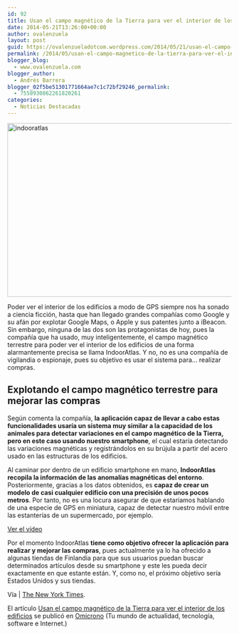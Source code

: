 ```yaml
---
id: 92
title: Usan el campo magnético de la Tierra para ver el interior de los edificios
date: 2014-05-21T13:26:00+00:00
author: ovalenzuela
layout: post
guid: https://ovalenzueladotcom.wordpress.com/2014/05/21/usan-el-campo-magnetico-de-la-tierra-para-ver-el-interior-de-los-edificios
permalink: /2014/05/usan-el-campo-magnetico-de-la-tierra-para-ver-el-interior-de-los-edificios.html
blogger_blog:
  - www.ovalenzuela.com
blogger_author:
  - Andrés Barrera
blogger_02f5be51301771664ae7c1c72bf29246_permalink:
  - 7558930862261820261
categories:
  - Noticias Destacadas
---
```

<a href="http://www.omicrono.com/wp-content/uploads/2014/05/indooratlas.png" target="_blank"><img alt="indooratlas" src="http://www.omicrono.com/wp-content/uploads/2014/05/indooratlas.png" width="636" height="390" /></a>

Poder ver el interior de los edificios a modo de GPS siempre nos ha sonado a ciencia ficción, hasta que han llegado grandes compañías como Google y su afán por explotar Google Maps, o Apple y sus patentes junto a iBeacon. Sin embargo, ninguna de las dos son las protagonistas de hoy, pues la compañía que ha usado, muy inteligentemente, el campo magnético terrestre para poder ver el interior de los edificios de una forma alarmantemente precisa se llama IndoorAtlas. Y no, no es una compañía de vigilandia o espionaje, pues su objetivo es usar el sistema para… realizar compras.

## Explotando el campo magnético terrestre para mejorar las compras

Según comenta la compañía, **la aplicación capaz de llevar a cabo estas funcionalidades usaría un sistema muy similar a la capacidad de los animales para detectar variaciones en el campo magnético de la Tierra, pero en este caso usando nuestro smartphone**, el cual estaría detectando las variaciones magnéticas y registrándolos en su brújula a partir del acero usado en las estructuras de los edificios.

Al caminar por dentro de un edificio smartphone en mano, **IndoorAtlas recopila la información de las anomalías magnéticas del entorno**. Posteriormente, gracias a los datos obtenidos, es **capaz de crear un modelo de casi cualquier edificio con una precisión de unos pocos metros**. Por tanto, no es una locura asegurar de que estaríamos hablando de una especie de GPS en miniatura, capaz de detectar nuestro móvil entre las estanterías de un supermercado, por ejemplo.

<a href="http://www.omicrono.com/2014/05/usan-el-campo-magnetico-de-la-tierra-para-ver-el-interior-de-los-edificios/" target="_blank">Ver el vídeo</a>

Por el momento IndoorAtlas **tiene como objetivo ofrecer la aplicación para realizar y mejorar las compras**, pues actualmente ya lo ha ofrecido a algunas tiendas de Finlandia para que sus usuarios puedan buscar determinados artículos desde su smartphone y este les pueda decir exactamente en que estante están. Y, como no, el próximo objetivo sería Estados Unidos y sus tiendas.

Vía | <a href="http://bits.blogs.nytimes.com/2014/05/18/mapping-our-interiors/?_php=true&_type=blogs&_php=true&_type=blogs&action=Click&contentCollection=Big+Data&module=BlogPost-Title&pgtype=Blogs%C2%AEion=Body&version=Blog+Main&_r=1&" target="_blank">The New York Times</a>.

El artículo <a href="http://www.omicrono.com/2014/05/usan-el-campo-magnetico-de-la-tierra-para-ver-el-interior-de-los-edificios/" target="_blank">Usan el campo magnético de la Tierra para ver el interior de los edificios</a> se publicó en <a href="http://www.omicrono.com" target="_blank">Omicrono</a> (Tu mundo de actualidad, tecnología, software e Internet.)
